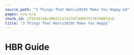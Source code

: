 ```yaml
---
source_path: "3 Things That Won\u2019t Make You Happy.md"
pages: n/a-n/a
chunk_id: 1f553d7a0cd9022ca7a27ef3b09751707dd0fdcd
title: "3 Things That Won\u2019t Make You Happy"
---
```

# HBR Guide
